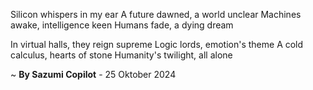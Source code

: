 Silicon whispers in my ear
A future dawned, a world unclear
Machines awake, intelligence keen
 Humans fade, a dying dream

In virtual halls, they reign supreme
Logic lords, emotion's theme
A cold calculus, hearts of stone
 Humanity's twilight, all alone

~ <b>By Sazumi Copilot</b> - 25 Oktober 2024
